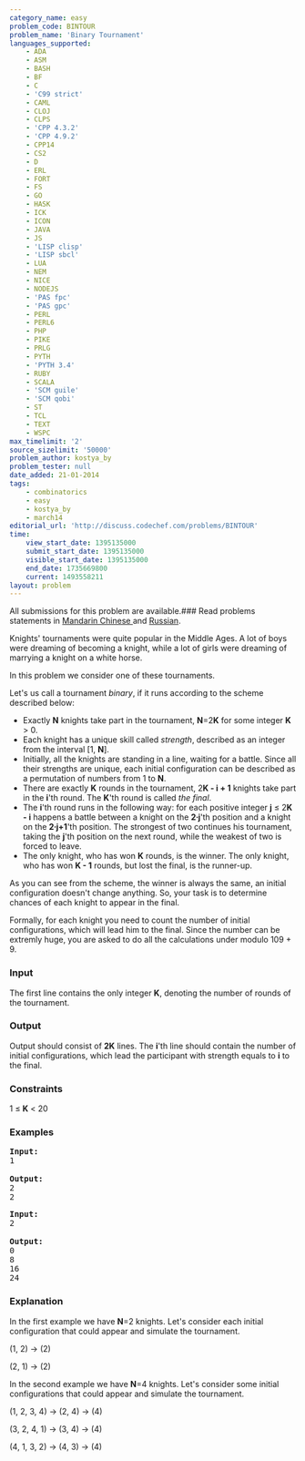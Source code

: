```yaml
---
category_name: easy
problem_code: BINTOUR
problem_name: 'Binary Tournament'
languages_supported:
    - ADA
    - ASM
    - BASH
    - BF
    - C
    - 'C99 strict'
    - CAML
    - CLOJ
    - CLPS
    - 'CPP 4.3.2'
    - 'CPP 4.9.2'
    - CPP14
    - CS2
    - D
    - ERL
    - FORT
    - FS
    - GO
    - HASK
    - ICK
    - ICON
    - JAVA
    - JS
    - 'LISP clisp'
    - 'LISP sbcl'
    - LUA
    - NEM
    - NICE
    - NODEJS
    - 'PAS fpc'
    - 'PAS gpc'
    - PERL
    - PERL6
    - PHP
    - PIKE
    - PRLG
    - PYTH
    - 'PYTH 3.4'
    - RUBY
    - SCALA
    - 'SCM guile'
    - 'SCM qobi'
    - ST
    - TCL
    - TEXT
    - WSPC
max_timelimit: '2'
source_sizelimit: '50000'
problem_author: kostya_by
problem_tester: null
date_added: 21-01-2014
tags:
    - combinatorics
    - easy
    - kostya_by
    - march14
editorial_url: 'http://discuss.codechef.com/problems/BINTOUR'
time:
    view_start_date: 1395135000
    submit_start_date: 1395135000
    visible_start_date: 1395135000
    end_date: 1735669800
    current: 1493558211
layout: problem
---
```

All submissions for this problem are available.###  Read problems statements in [Mandarin Chinese ](http://www.codechef.com/download/translated/MARCH14/mandarin/BINTOUR.pdf) and [Russian](http://www.codechef.com/download/translated/MARCH14/russian/BINTOUR.pdf).

Knights' tournaments were quite popular in the Middle Ages. A lot of boys were dreaming of becoming a knight, while a lot of girls were dreaming of marrying a knight on a white horse.

In this problem we consider one of these tournaments.

Let's us call a tournament *binary*, if it runs according to the scheme described below:

- Exactly **N** knights take part in the tournament, **N**=2**K** for some integer **K** &gt; 0.
- Each knight has a unique skill called *strength*, described as an integer from the interval \[1, **N**\].
- Initially, all the knights are standing in a line, waiting for a battle. Since all their strengths are unique, each initial configuration can be described as a permutation of numbers from 1 to **N**.
- There are exactly **K** rounds in the tournament, 2**K - i + 1** knights take part in the **i**'th round. The **K**'th round is called *the final*.
- The **i**'th round runs in the following way: for each positive integer **j** ≤ 2**K - i** happens a battle between a knight on the **2∙j**'th position and a knight on the **2∙j+1**'th position. The strongest of two continues his tournament, taking the **j**'th position on the next round, while the weakest of two is forced to leave.
- The only knight, who has won **K** rounds, is the winner. The only knight, who has won **K - 1** rounds, but lost the final, is the runner-up.

As you can see from the scheme, the winner is always the same, an initial configuration doesn't change anything. So, your task is to determine chances of each knight to appear in the final.

Formally, for each knight you need to count the number of initial configurations, which will lead him to the final. Since the number can be extremly huge, you are asked to do all the calculations under modulo 109 + 9.

### Input

The first line contains the only integer **K**, denoting the number of rounds of the tournament.

### Output

Output should consist of **2K** lines. The **i**'th line should contain the number of initial configurations, which lead the participant with strength equals to **i** to the final.

### Constraints

1 ≤ **K** &lt; 20

### Examples

<pre><b>Input:</b>
1

<b>Output:</b>
2
2
</pre>
<pre><b>Input:</b>
2

<b>Output:</b>
0
8
16
24
</pre>
### Explanation

In the first example we have **N**=2 knights. Let's consider each initial configuration that could appear and simulate the tournament.

(1, 2) -&gt; (2)

(2, 1) -&gt; (2)

In the second example we have **N**=4 knights. Let's consider some initial configurations that could appear and simulate the tournament.

(1, 2, 3, 4) -&gt; (2, 4) -&gt; (4)

(3, 2, 4, 1) -&gt; (3, 4) -&gt; (4)

(4, 1, 3, 2) -&gt; (4, 3) -&gt; (4)
